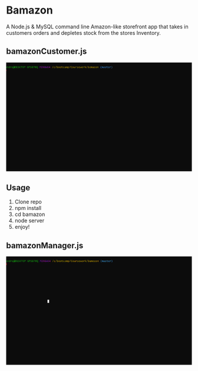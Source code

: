 # Bamazon

A Node.js & MySQL command line Amazon-like storefront app that takes in customers orders and depletes stock from the stores Inventory.

## bamazonCustomer.js
![](bamazonCustomerGif.gif)

## Usage
1. Clone repo
2. npm install
3. cd bamazon
4. node server
5. enjoy!

## bamazonManager.js
![](bamazonManagerGif.gif)
